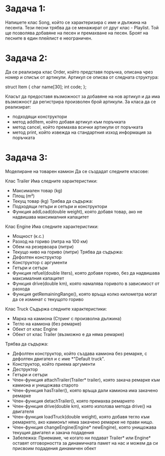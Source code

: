 # Задача 1: 
Напишете клас Song, който се характеризира с име и дължина на песента. Тези песни трябва да се менажират от друг клас - Playlist. Той ще позволява добавяне на песен и премахване на песен. Броят на песните в един плейлист е неограничен.

# Задача 2: 
Да се реализира клас Order, който представя поръчка, описана чрез номер и списък от артикули. Артикул се описва от следната структура:

struct Item 
{
	char name[30];
	int code;
};

Класът да предоставя възможност за добавяне на нов артикул и да има възможност да регистрира произволен брой артикули. За класа да се реализират:

* подходящи конструктори
* метод addItem, който добавя артикул към поръчката
* метод cancel, който премахва всички артикули от поръчката
* метод print, който извежда на стандартния изход информация за поръчката

# Задача 3: 
Моделиране на товарен камион Да се създадат следните класове:

Клас Trailer
Има следните характеристики:

* Максимален товар (kg)
* Площ (m²)
* Текущ товар (kg) Трябва да съдържа:
* Подходящи гетъри и сетъри и конструктори
* Функция addLoad(double weight), която добавя товар, ако не надвишава максималния капацитет
  
Клас Engine
Има следните характеристики:

* Мощност (к.с.)
* Разход на гориво (литра на 100 км)
* Обем на резервоара (литри)
* Текущо ниво на гориво (литри) Трябва да съдържа:
* Дефолтен конструктор
* Конструктор с аргументи
* Гетъри и сетъри
* Функция refuel(double liters), която добавя гориво, без да надвишава максималния капацитет
* Функция drive(double km), която намалява горивото в зависимост от разхода
* Функция getRemainingRange(), която връща колко километра могат да се изминат с текущото гориво
  
Клас Truck
Съдържа следните характеристики:

* Марка на камиона (Стринг с произволна дължина)
* Тегло на камиона (без ремарке)
* Обект от клас Engine
* Обект от клас Trailer (възможно е да няма ремарке)
  
Трябва да съдържа:

* Дефолтен конструктор, който създава камиона без ремарке, с дефолтен двигател и с имe *"Default truck".
* Конструктор, който приема аргументи
* Деструктор
* Гетъри и сетъри
* Член-функция attachTrailer(Trailer* trailer), която закача ремарке към камиона и унищожава старото
* Член-функция hasTrailer(), която връща дали камиона има закачено ремарке
* Член-функция detachTrailer(), която премахва ремаркето
* Член-функция drive(double km), която използва метода drive() на двигателя
* Член-функция loadTruck(double weight), която добавя тегло към ремаркето, ако камионът няма закачено ремарке не прави нищо.
* Член-функция changeEngine(Engine* newEngine), която унищожава текущия двигател и закача подадения
* Забележка: Приемаме, че когато ни подават Trailer* или Engine* оставят отговорността за динамичната памет на нас и можем да си присвоим подадения динамичен обект
